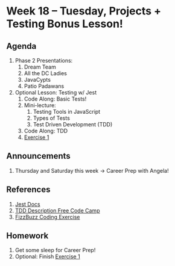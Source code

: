 # Week 18 – Tuesday, Projects + Testing Bonus Lesson!

## Agenda
1. Phase 2 Presentations:
    1. Dream Team
    1. All the DC Ladies
    1. JavaCypts 
    1. Patio Padawans
1. Optional Lesson: Testing w/ Jest
    1. Code Along: Basic Tests!
    1. Mini-lecture: 
        1. Testing Tools in JavaScript
        1. Types of Tests
        1. Test Driven Development (TDD)
    1. Code Along: TDD
    1. [Exercise 1](../class/exercise1/README.md)

## Announcements
1. Thursday and Saturday this week -> Career Prep with Angela!

## References
1. [Jest Docs](https://jestjs.io/docs/en/getting-started)
1. [TDD Description Free Code Camp](https://www.freecodecamp.org/news/test-driven-development-what-it-is-and-what-it-is-not-41fa6bca02a2/)
1. [FizzBuzz Coding Exercise](https://codingdojo.org/kata/FizzBuzz/)


## Homework
1. Get some sleep for Career Prep!
1. Optional: Finish [Exercise 1](../class/exercise1/README.md)


